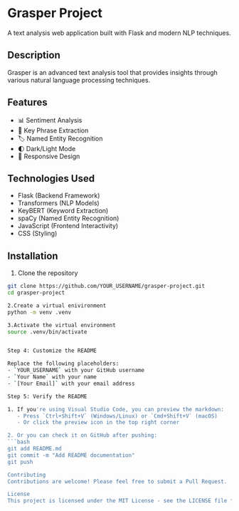 # Grasper Project

A text analysis web application built with Flask and modern NLP techniques.

## Description
Grasper is an advanced text analysis tool that provides insights through various natural language processing techniques.

## Features
- 📊 Sentiment Analysis
- 🔑 Key Phrase Extraction
- 🏷️ Named Entity Recognition
- 🌓 Dark/Light Mode
- 📱 Responsive Design

## Technologies Used
- Flask (Backend Framework)
- Transformers (NLP Models)
- KeyBERT (Keyword Extraction)
- spaCy (Named Entity Recognition)
- JavaScript (Frontend Interactivity)
- CSS (Styling)

## Installation

1. Clone the repository
```bash
git clone https://github.com/YOUR_USERNAME/grasper-project.git
cd grasper-project

2.Create a virtual enivironment
python -m venv .venv

3.Activate the virtual environment
source .venv/bin/activate


Step 4: Customize the README

Replace the following placeholders:
- `YOUR_USERNAME` with your GitHub username
- `Your Name` with your name
- `[Your Email]` with your email address

Step 5: Verify the README

1. If you're using Visual Studio Code, you can preview the markdown:
   - Press `Ctrl+Shift+V` (Windows/Linux) or `Cmd+Shift+V` (macOS)
   - Or click the preview icon in the top right corner

2. Or you can check it on GitHub after pushing:
```bash
git add README.md
git commit -m "Add README documentation"
git push

Contributing
Contributions are welcome! Please feel free to submit a Pull Request.

License
This project is licensed under the MIT License - see the LICENSE file for details.
